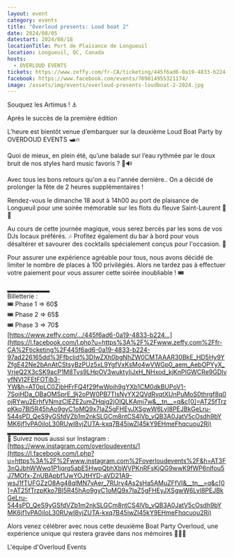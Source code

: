```yaml
---
layout: event
category: events
title: "Overloud presents: Loud boat 2"
date: 2024/08/05
datestart: 2024/08/18
locationTitle: Port de Plaisance de Longueuil
location: Longueuil, QC, Canada
hosts:
  - OVERLOUD EVENTS
tickets: https://www.zeffy.com/fr-CA/ticketing/445f6ad6-0a19-4833-b224-97ad226165dd
facebook: https://www.facebook.com/events/769814955321174/
image: /assets/img/events/overloud-presents-loudboat-2-2024.jpg
---
```


Souquez les Artimus ! ⚓️

Après le succès de la première édition

L’heure est bientôt venue d’embarquer sur la deuxième Loud Boat Party by OVERDOUD EVENTS 🛥️🔥

Quoi de mieux, en plein été, qu’une balade sur l’eau rythmée par le doux bruit de nos styles hard music favoris ? 🌊🔊

Avec tous les bons retours qu'on a eu l'année dernière.. On a décidé de prolonger la fête de 2 heures supplémentaires !

Rendez-vous le dimanche 18 aout à 14h00 au port de plaisance de Longueuil pour une soirée mémorable sur les flots du fleuve Saint-Laurent 🌅📍

Au cours de cette journée magique, vous serez bercés par les sons de vos DJs locaux préférés. 🎶 Profitez également du bar à bord pour vous désaltérer et savourer des cocktails spécialement conçus pour l'occasion. 🍹

Pour assurer une expérience agréable pour tous, nous avons décidé de limiter le nombre de places à 100 privilégiés. Alors ne tardez pas à effectuer votre paiement pour vous assurer cette soirée inoubliable ! 🎟️

▂▂▂▂▂▂▂▂▂  
Billetterie :  
🎟 Phase 1 => 60$  
🎟 Phase 2 => 65$  
🎟 Phase 3 => 70$  
[https://www.zeffy.com/.../445f6ad6-0a19-4833-b224...](https://l.facebook.com/l.php?u=https%3A%2F%2Fwww.zeffy.com%2Ffr-CA%2Fticketing%2F445f6ad6-0a19-4833-b224-97ad226165dd%3Ffbclid%3DIwZXh0bgNhZW0CMTAAAR30BkE_HD5Hy9YZfgE42Ne2bAnAtCStsyBzPUz5xL9YgfVxKsMo4wVWGp0_aem_AebOPYyX_VrieQ2X3cSK9acP1M8Tvs9LHpOV3wuktyIiJxH_NHxod_kjKnPlGWCRe9GDIvyfNVI2FEtFOTib3-YW&h=AT0pLC0ZjbHFrFQ4f29fwWoih9gYXb1CM0dkBUPoV1-7SoiHDa_OBaOMSprE_9j2oPW0PB7TlsNyYX2QVdRvqtXUnPuMoS0thrgf8q0ojRYwu2ErhfVNmzCIEZE2umZHqjg2jOIQLKAmj7w&__tn__=q&c[0]=AT25fTrzpKko7Bl5R45hAo9gyC1oMQ9x7IaZ5gFHEyJXSgwW6LyI8PEJBkGeLru-544sPD_QeS9yGSfdVZb1m2nkSLGCm8ntCS4lVb_vQB3A0JatV5cOsdh9bYMK6jf1vPA0iIoL30RUwI8vjZUTA-kxq7B45iwZl45kY9EHmeFhqcuou2Ri)  
▂▂▂▂▂▂▂▂▂  
📸 Suivez nous aussi sur Instagram :  
[https://www.instagram.com/overloudevents/](https://l.facebook.com/l.php?u=https%3A%2F%2Fwww.instagram.com%2Foverloudevents%2F&h=AT3F3nQJbhWWwq1P1jqrq5abE5HwpQbhXbWVPKnRFsKjQG9wwK9fWP6nlfou5J7MOfx-ZnUBApbf1JwYOJtHYD-aVD21A9-wsJ1fTUFGZzO8Ag48qIMN7vAer_7RUrv4As2sHa5AMuZFfVI&__tn__=q&c[0]=AT25fTrzpKko7Bl5R45hAo9gyC1oMQ9x7IaZ5gFHEyJXSgwW6LyI8PEJBkGeLru-544sPD_QeS9yGSfdVZb1m2nkSLGCm8ntCS4lVb_vQB3A0JatV5cOsdh9bYMK6jf1vPA0iIoL30RUwI8vjZUTA-kxq7B45iwZl45kY9EHmeFhqcuou2Ri)

Alors venez célébrer avec nous cette deuxième Boat Party Overloud, une expérience unique qui restera gravée dans nos mémoires 🤩🥳🔥

L'équipe d'Overloud Events
